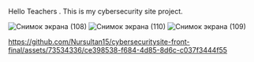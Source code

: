 Hello Teachers . This is my cybersecurity site project.



![Снимок экрана (108)](https://github.com/Nursultan15/cybersecuritysite-front-final/assets/73534336/c8b6a518-1b4a-4082-bc4a-d4ea0098061e)
![Снимок экрана (110)](https://github.com/Nursultan15/cybersecuritysite-front-final/assets/73534336/38899300-1c46-420e-a0e0-dc17f1721f4f)
![Снимок экрана (109)](https://github.com/Nursultan15/cybersecuritysite-front-final/assets/73534336/606369d0-18af-4208-9914-d6d440ab0fa2)



https://github.com/Nursultan15/cybersecuritysite-front-final/assets/73534336/ce398538-f684-4d85-8d6c-c037f3444f55

